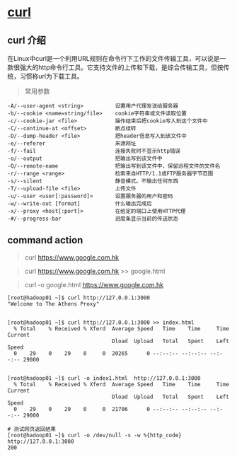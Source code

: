# [curl](http://man.linuxde.net/curl)
## curl 介绍
在Linux中curl是一个利用URL规则在命令行下工作的文件传输工具，可以说是一款很强大的http命令行工具。它支持文件的上传和下载，是综合传输工具，但按传统，习惯称url为下载工具。

> 常用参数
```text
-A/--user-agent <string>          设置用户代理发送给服务器
-b/--cookie <name=string/file>    cookie字符串或文件读取位置
-c/--cookie-jar <file>            操作结束后把cookie写入到这个文件中
-C/--continue-at <offset>         断点续转
-D/--dump-header <file>           把header信息写入到该文件中
-e/--referer                      来源网址
-f/--fail                         连接失败时不显示http错误
-o/--output                       把输出写到该文件中
-O/--remote-name                  把输出写到该文件中，保留远程文件的文件名
-r/--range <range>                检索来自HTTP/1.1或FTP服务器字节范围
-s/--silent                       静音模式。不输出任何东西
-T/--upload-file <file>           上传文件
-u/--user <user[:password]>       设置服务器的用户和密码
-w/--write-out [format]           什么输出完成后
-x/--proxy <host[:port]>          在给定的端口上使用HTTP代理
-#/--progress-bar                 进度条显示当前的传送状态
```


## command action
> curl https://www.google.com.hk

> curl https://www.google.com.hk >> google.html

> curl -o google.html https://www.google.com.hk

```text
[root@hadoop01 ~]$ curl http://127.0.0.1:3000
"Welcome to The Athens Proxy"


[root@hadoop01 ~]$ curl http://127.0.0.1:3000 >> index.html
  % Total    % Received % Xferd  Average Speed   Time    Time     Time  Current
                                 Dload  Upload   Total   Spent    Left  Speed
  0    29    0    29    0     0  20265      0 --:--:-- --:--:-- --:--:-- 29000


[root@hadoop01 ~]$ curl -o index1.html  http://127.0.0.1:3000
  % Total    % Received % Xferd  Average Speed   Time    Time     Time  Current
                                 Dload  Upload   Total   Spent    Left  Speed
  0    29    0    29    0     0  21706      0 --:--:-- --:--:-- --:--:-- 29000

# 测试网页返回结果
[root@hadoop01 ~]$ curl -o /dev/null -s -w %{http_code} http://127.0.0.1:3000
200
```
